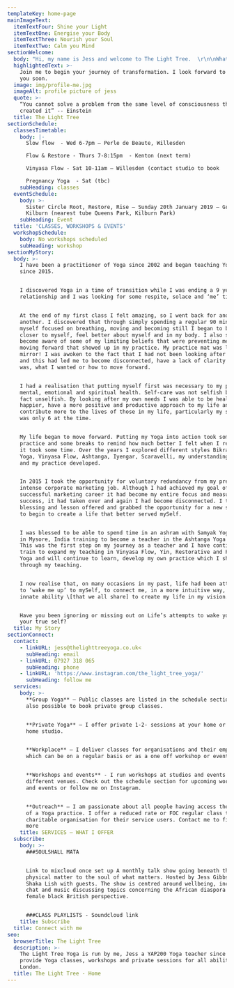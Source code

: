 ```yaml
---
templateKey: home-page
mainImageText:
  itemTextFour: Shine your Light
  itemTextOne: Energise your Body
  itemTextThree: Nourish your Soul
  itemTextTwo: Calm you Mind
sectionWelcome:
  body: "Hi, my name is Jess and welcome to The Light Tree.  \r\n\nWhatever your age, shape, size, ethnicity, social background, whether you want to strengthen your body or create more flexibility, maybe you are looking for some time for yourself or learn how to be calmer, you could be on a journey of self-realisation, Yoga is a system of transformation that can be accessed by everyone. \r\n\nI run group classes, workshops and private sessions for all abilities and I am passionate about helping you to energise your body, calm your mind, nourish your soul and shine your light."
  highlightedText: >-
    Join me to begin your journey of transformation. I look forward to meeting
    you soon.
  image: img/profile-me.jpg
  imageAlt: profile picture of jess
  quote: >-
    “You cannot solve a problem from the same level of consciousness that
    created it” -- Einstein
  title: The Light Tree
sectionSchedule:
  classesTimetable:
    body: |-
      Slow flow  - Wed 6-7pm – Perle de Beaute, Willesden 

      Flow & Restore - Thurs 7-8:15pm  - Kenton (next term) 

      Vinyasa Flow - Sat 10-11am – Willesden (contact studio to book

      Pregnancy Yoga  - Sat (tbc)
    subHeading: classes
  eventSchedule:
    body: >-
      Sister Circle Root, Restore, Rise – Sunday 20th January 2019 – Granville,
      Kilburn (nearest tube Queens Park, Kilburn Park)
    subHeading: Event
  title: 'CLASSES, WORKSHOPS & EVENTS'
  workshopSchedule:
    body: No workshops scheduled
    subHeading: workshop
sectionMyStory:
  body: >-
    I have been a practitioner of Yoga since 2002 and began teaching Yoga in
    since 2015.


    I discovered Yoga in a time of transition while I was ending a 9 year
    relationship and I was looking for some respite, solace and ‘me’ time.


    At the end of my first class I felt amazing, so I went back for another and
    another. I discovered that through simply spending a regular 90 minutes with
    myself focused on breathing, moving and becoming still I began to become
    closer to myself, feel better about myself and in my body. I also started to
    become aware of some of my limiting beliefs that were preventing me from
    moving forward that showed up in my practice. My practice mat was like a
    mirror! I was awoken to the fact that I had not been looking after myself
    and this had led me to become disconnected, have a lack of clarity of who I
    was, what I wanted or how to move forward.


    I had a realisation that putting myself first was necessary to my physical,
    mental, emotional and spiritual health. Self-care was not selfish but was in
    fact unselfish. By looking after my own needs I was able to be healthier and
    happier, have a more positive and productive approach to my life and
    contribute more to the lives of those in my life, particularly my son who
    was only 6 at the time.


    My life began to move forward. Putting my Yoga into action took some focus,
    practice and some breaks to remind how much better I felt when I returned,
    it took some time. Over the years I explored different styles Bikram Hot
    Yoga, Vinyasa Flow, Ashtanga, Iyengar, Scaravelli, my understanding deepened
    and my practice developed.


    In 2015 I took the opportunity for voluntary redundancy from my pretty
    intense corporate marketing job. Although I had achieved my goal of a
    successful marketing career it had become my entire focus and measurement of
    success, it had taken over and again I had become disconnected. I took the
    blessing and lesson offered and grabbed the opportunity for a new start and
    to begin to create a life that better served mySelf.


    I was blessed to be able to spend time in an ashram with Samyak Yoga School
    in Mysore, India training to become a teacher in the Ashtanga Yoga lineage.
    This was the first step on my journey as a teacher and I have continued to
    train to expand my teaching in Vinyasa Flow, Yin, Restorative and Pregnancy
    Yoga and will continue to learn, develop my own practice which I share
    through my teaching.


    I now realise that, on many occasions in my past, life had been attempting
    to ‘wake me up’ to mySelf, to connect me, in a more intuitive way, to the
    innate ability \[that we all share] to create my life in my vision.


    Have you been ignoring or missing out on Life’s attempts to wake you up to
    your true self?
  title: My Story
sectionConnect:
  contact:
    - linkURL: jess@thelighttreeyoga.co.uk<
      subHeading: email
    - linkURL: 07927 318 065
      subHeading: phone
    - linkURL: 'https://www.instagram.com/the_light_tree_yoga/'
      subHeading: follow me
  services:
    body: >-
      **Group Yoga** – Public classes are listed in the schedule section. It is
      also possible to book private group classes.


      **Private Yoga** – I offer private 1-2- sessions at your home or at my
      home studio.


      **Workplace** – I deliver classes for organisations and their employees
      which can be on a regular basis or as a one off workshop or event.


      **Workshops and events** - I run workshops at studios and events at
      different venues. Check out the schedule section for upcoming workshops
      and events or follow me on Instagram.


      **Outreach** – I am passionate about all people having access the benefits
      of a Yoga practice. I offer a reduced rate or FOC regular class to one
      charitable organisation for their service users. Contact me to find out
      more
    title: SERVICES – WHAT I OFFER
  subscribe:
    body: >-
      ###SOULSHALL MATA


      Link to mixcloud once set up A monthly talk show going beneath the
      physical matter to the soul of what matters. Hosted by Jess Gibbs and
      Shaka Lish with guests. The show is centred around wellbeing, including
      chat and music discussing topics concerning the African diaspora from the
      female black British perspective.


      ###CLASS PLAYLISTS - Soundcloud link
    title: Subscribe
  title: Connect with me
seo:
  browserTitle: The Light Tree
  description: >-
    The Light Tree Yoga is run by me, Jess a YAP200 Yoga teacher since 2015. I
    provide Yoga classes, workshops and private sessions for all abilities in NW
    London.
  title: The Light Tree - Home
---
```


